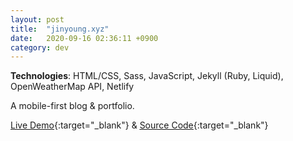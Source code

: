```yaml
---
layout: post
title:  "jinyoung.xyz"
date:   2020-09-16 02:36:11 +0900
category: dev
---
```

<!-- 
<img src="{{site.base_url}}/dev/assets/images/xyz.gif" alt='blog preview' width="500">
 -->
**Technologies**: HTML/CSS, Sass, JavaScript, Jekyll (Ruby, Liquid), OpenWeatherMap API, Netlify

A mobile-first blog & portfolio. 

[<u>Live Demo</u>](https://jinyoungch0i.github.io/){:target="_blank"} & [<u>Source Code</u>](https://github.com/jinyoungch0i/jinyoungchoi.github.io){:target="_blank"}
